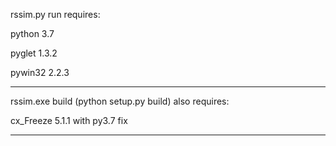 rssim.py run requires:

python 3.7

pyglet 1.3.2

pywin32 2.2.3

-------------------------------------------

rssim.exe build (python setup.py build) also requires:

cx_Freeze 5.1.1 with py3.7 fix

-------------------------------------------
